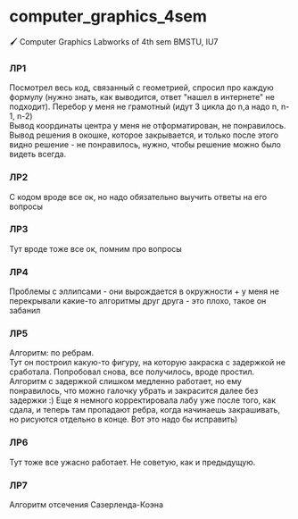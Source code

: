 # computer_graphics_4sem
 🖌 Computer Graphics Labworks of 4th sem BMSTU, IU7 

### ЛР1
Посмотрел весь код, связанный с геометрией, спросил про каждую формулу (нужно знать, как выводится, ответ "нашел в интернете" не подходит).
Перебор у меня не грамотный (идут 3 цикла до n,а надо n, n-1, n-2) <br>
Вывод координаты центра у меня не отформатирован, не понравилось. <br>
Вывод решения в окошке, которое закрывается, и только после этого видно решение - не понравилось, нужно, чтобы решение можно было видеть всегда. <br>

### ЛР2
С кодом вроде все ок, но надо обязательно выучить ответы на его вопросы

### ЛР3
Тут вроде тоже все ок, помним про вопросы

### ЛР4
Проблемы с эллипсами - они вырождается в окружности + у меня не перекрывали какие-то алгоритмы друг друга - это плохо, такое он забанил

### ЛР5
Алгоритм: по ребрам. <br>
Тут он построил какую-то фигуру, на которую закраска с задержкой не сработала. Попробовал снова, все получилось, вроде простил. Алгоритм с задержкой слишком медленно работает, но ему понравилось, что можно галочку убрать и закрасится далее без задержки :) Еще я немного корректировала лабу уже после того, как сдала, и теперь там пропадают ребра, когда начинаешь закрашивать, но рисуются отдельно в конце. Вот это надо бы исправить)

### ЛР6
Тут тоже все ужасно работает. Не советую, как и предыдущую.

### ЛР7
Алгоритм отсечения Сазерленда-Коэна
